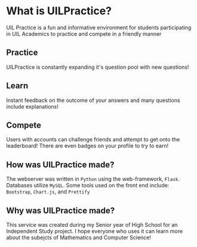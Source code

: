 # What is UILPractice?
UIL Practice is a fun and informative environment for students participating in UIL Academics to practice and compete in a friendly manner

## Practice
UILPractice is constantly expanding it's question pool with new questions!

## Learn
Instant feedback on the outcome of your answers and many questions include explanations!

## Compete
Users with accounts can challenge friends and attempt to get onto the leaderboard! There are even badges on your profile to try to earn!


## How was UILPractice made?
The webserver was written in `Python` using the web-framework, `Flask`. Databases utilize `MySQL`.
Some tools used on the front end include: `Bootstrap`, `Chart.js`, and `Prettify`


## Why was UILPractice made?
This service was created during my Senior year of High School for an Independent Study project. I hope everyone who uses it can learn more about the subejcts of Mathematics and Computer Science! 
